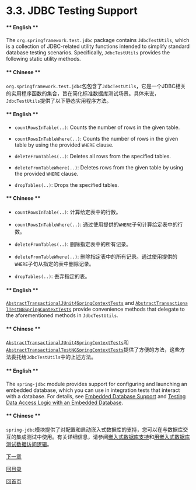 # 3.3. JDBC Testing Support

<!-- tabs:start -->

#### ** English **

The `org.springframework.test.jdbc` package contains `JdbcTestUtils`, which is a collection of JDBC-related utility functions intended to simplify standard database testing scenarios. Specifically, `JdbcTestUtils` provides the following static utility methods.
#### ** Chinese **

`org.springframework.test.jdbc`包包含了`JdbcTestUtils`，它是一个JDBC相关的实用程序函数的集合，旨在简化标准数据库测试场景。具体来说，`JdbcTestUtils`提供了以下静态实用程序方法。
<!-- tabs:end -->


<!-- tabs:start -->

#### ** English **

- `countRowsInTable(..)`: Counts the number of rows in the given table.

- `countRowsInTableWhere(..)`: Counts the number of rows in the given table by using the provided `WHERE` clause.

- `deleteFromTables(..)`: Deletes all rows from the specified tables.

- `deleteFromTableWhere(..)`: Deletes rows from the given table by using the provided `WHERE` clause.

- `dropTables(..)`: Drops the specified tables.

#### ** Chinese **

- `countRowsInTable(..)`: 计算给定表中的行数。

- `countRowsInTableWhere(..)`: 通过使用提供的`WHERE`子句计算给定表中的行数。

- `deleteFromTables(..)`: 删除指定表中的所有记录。

- `deleteFromTableWhere(..)`: 删除指定表中的所有记录。通过使用提供的`WHERE`子句从指定的表中删除记录。

- `dropTables(..)`: 丢弃指定的表。

<!-- tabs:end -->

<!-- tabs:start -->

#### ** English **

[`AbstractTransactionalJUnit4SpringContextTests`](https://docs.spring.io/spring/docs/5.2.6.RELEASE/spring-framework-reference/testing.html#testcontext-support-classes-junit4) and [`AbstractTransactionalTestNGSpringContextTests`](https://docs.spring.io/spring/docs/5.2.6.RELEASE/spring-framework-reference/testing.html#testcontext-support-classes-testng) provide convenience methods that delegate to the aforementioned methods in `JdbcTestUtils`.
#### ** Chinese **

[`AbstractTransactionalJUnit4SpringContextTests`](https://docs.spring.io/spring/docs/5.2.6.RELEASE/spring-framework-reference/testing.html#testcontext-support-classes-junit4)和[`AbstractTransactionalTestNGSpringContextTests`](https://docs.spring.io/spring/docs/5.2.6.RELEASE/spring-framework-reference/testing.html#testcontext-support-classes-testng)提供了方便的方法，这些方法委托给`JdbcTestUtils`中的上述方法。
<!-- tabs:end -->


<!-- tabs:start -->

#### ** English **

The `spring-jdbc` module provides support for configuring and launching an embedded database, which you can use in integration tests that interact with a database. For details, see [Embedded Database Support](https://docs.spring.io/spring/docs/5.2.6.RELEASE/spring-framework-reference/data-access.html#jdbc-embedded-database-support) and [Testing Data Access Logic with an Embedded Database](https://docs.spring.io/spring/docs/5.2.6.RELEASE/spring-framework-reference/data-access.html#jdbc-embedded-database-dao-testing).
#### ** Chinese **

`spring-jdbc`模块提供了对配置和启动嵌入式数据库的支持，您可以在与数据库交互的集成测试中使用。有关详细信息，请参阅[嵌入式数据库支持](https://docs.spring.io/spring/docs/5.2.6.RELEASE/spring-framework-reference/data-access.html#jdbc-embedded-database-support)和[用嵌入式数据库测试数据访问逻辑](https://docs.spring.io/spring/docs/5.2.6.RELEASE/spring-framework-reference/data-access.html#jdbc-embedded-database-dao-testing)。
<!-- tabs:end -->



[下一章](Spring-Framework-5.2.6.RELEASE/Testing/3.4.%20Annotations.md)


[回目录](Spring-Framework-5.2.6.RELEASE/summary.md)

[回首页](/README)
